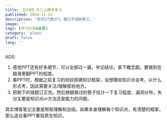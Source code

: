 ```yaml
---
title: 【计划】大二上期中复习
published: 2024-11-12
description: '考完1门剩2门，磨刀不误砍柴工。'
image: ''
tags: [学习计划&反思]
category: 'plans'
draft: false 
lang: ''
---
```

ADS:
1. 感觉PPT还有好多细节，可以全部过一遍，牢记结论，拿下概念题。要做到在脑海里翻PPT的程度。
2. 看PPT时，根据之前复习的经验搭建知识框架，设想哪些知识点会考，以什么形式考，因此需要关注/理解那些地方。
3. 把剩下的错题订正完。然后根据做过的卷子估计一下复习程度、漏洞分布，失分主要是知识点or方法还是能力的问题。

其实博客笔记主要是帮助理解和总结。如果本身理解每个知识点，有清楚的框架，那么适合看PPT重拾原生知识。